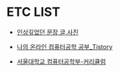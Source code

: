 # ETC LIST

  - [인상깊었던 문장,글,사진](https://github.com/SeungMin2001/TIL/blob/main/ETC/impressive.md)

  - [나의 온라인 컴퓨터공학 공부_Tistory](https://coding-groot.tistory.com/93)

  - [서울대학교 컴퓨터공학부-커리큘럼](https://github.com/SeungMin2001/TIL/blob/main/ETC/SeoulUniversity.md)
